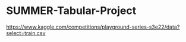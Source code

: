 # SUMMER-Tabular-Project
https://www.kaggle.com/competitions/playground-series-s3e22/data?select=train.csv
